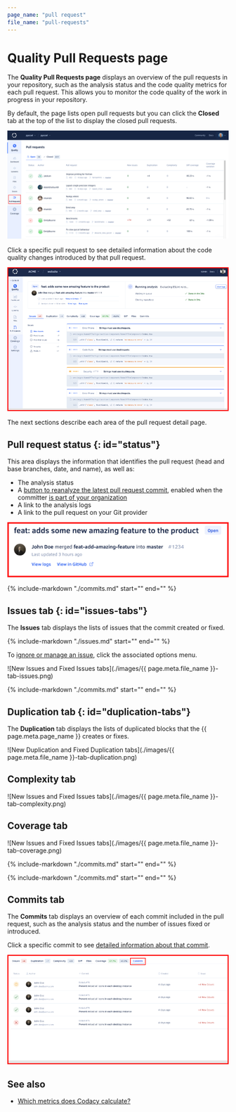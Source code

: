 ```yaml
---
page_name: "pull request"
file_name: "pull-requests"
---
```


# Quality Pull Requests page

The **Quality Pull Requests page** displays an overview of the pull requests in your repository, such as the analysis status and the code quality metrics for each pull request. This allows you to monitor the code quality of the work in progress in your repository.

By default, the page lists open pull requests but you can click the **Closed** tab at the top of the list to display the closed pull requests.

![Pull Requests page](images/pull-requests.png)

Click a specific pull request to see detailed information about the code quality changes introduced by that pull request.

![Pull request detail](images/pull-requests-detail.png)<!-- TODO ALA-643 Screenshot -->

The next sections describe each area of the pull request detail page.

## Pull request status {: id="status"}
<!-- TODO ALA-643 Review section -->

This area displays the information that identifies the pull request (head and base branches, date, and name), as well as:

-   The analysis status
-   A [button to reanalyze the latest pull request commit](../faq/repositories/how-do-i-reanalyze-my-repository.md), enabled when the committer [is part of your organization](../organizations/managing-people.md)
-   A link to the analysis logs
-   A link to the pull request on your Git provider

![Pull request status](images/pull-requests-detail-status.png)<!-- TODO ALA-643 Screenshot -->

<!-- TODO ALA-643 Mention that the PR status displays analysis info when analyzing. This may require copying the section here. -->
{%
    include-markdown "./commits.md"
    start="<!--quality-overview-start-->"
    end="<!--quality-overview-end-->"
%}

## Issues tab {: id="issues-tabs"}

The **Issues** tab displays the lists of issues that the commit created or fixed.

{%
    include-markdown "./issues.md"
    start="<!--issue-details-start-->"
    end="<!--issue-details-end-->"
%}

To [ignore or manage an issue](issues.md#ignoring-and-managing-issues), click the associated options menu.

![New Issues and Fixed Issues tabs](./images/{{ page.meta.file_name }}-tab-issues.png)<!-- TODO ALA-643 Screenshot -->

{%
    include-markdown "./commits.md"
    start="<!--tab-possible-issues-start-->"
    end="<!--tab-possible-issues-end-->"
%}

## Duplication tab {: id="duplication-tabs"}

The **Duplication** tab displays the lists of duplicated blocks that the {{ page.meta.page_name }} creates or fixes.

![New Duplication and Fixed Duplication tabs](./images/{{ page.meta.file_name }}-tab-duplication.png)<!-- TODO ALA-643 Screenshot -->

## Complexity tab
<!-- TODO ALA-643 Draft section -->

![New Issues and Fixed Issues tabs](./images/{{ page.meta.file_name }}-tab-complexity.png)<!-- TODO ALA-643 Screenshot -->

## Coverage tab
<!-- TODO ALA-643 Draft section -->

![New Issues and Fixed Issues tabs](./images/{{ page.meta.file_name }}-tab-coverage.png)<!-- TODO ALA-643 Screenshot -->

<!-- TODO ALA-643 Confirm tab colors are kept -->
{%
    include-markdown "./commits.md"
    start="<!--tab-diff-start-->"
    end="<!--tab-diff-end-->"
%}

{%
    include-markdown "./commits.md"
    start="<!--tab-files-start-->"
    end="<!--tab-files-end-->"
%}

## Commits tab

The **Commits** tab displays an overview of each commit included in the pull request, such as the analysis status and the number of issues fixed or introduced.

Click a specific commit to see [detailed information about that commit](commits.md#status).

![Commits tab](images/pull-requests-tab-commits.png)<!-- TODO ALA-643 Screenshot -->

## See also

-   [Which metrics does Codacy calculate?](../faq/code-analysis/which-metrics-does-codacy-calculate.md)
